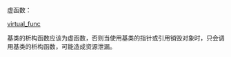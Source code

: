 虚函数：

[virtual_func](./class/virtual_func.cpp)

基类的析构函数应该为虚函数，否则当使用基类的指针或引用销毁对象时，只会调用基类的析构函数，可能造成资源泄漏。